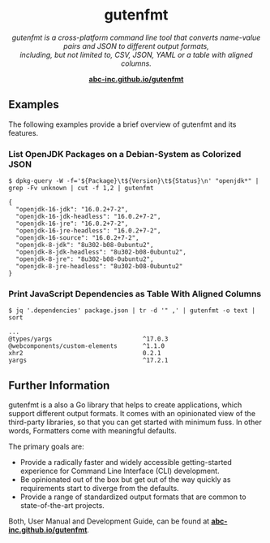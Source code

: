 <h1 align="center">gutenfmt</h1>

<p align="center">
  <i>gutenfmt is a cross-platform command line tool that converts name-value pairs and JSON to different output formats,
    <br>including, but not limited to, CSV, JSON, YAML or a table with aligned columns.</i>
  <br>
</p>

<p align="center">
  <a href="https://abc-inc.github.io/gutenfmt/" target="_blank"><strong>abc-inc.github.io/gutenfmt</strong></a>
  <br>
</p>

## Examples

The following examples provide a brief overview of gutenfmt and its features.

### List OpenJDK Packages on a Debian-System as Colorized JSON

```shell
$ dpkg-query -W -f='${Package}\t${Version}\t${Status}\n' "openjdk*" | grep -Fv unknown | cut -f 1,2 | gutenfmt

{
  "openjdk-16-jdk": "16.0.2+7-2",
  "openjdk-16-jdk-headless": "16.0.2+7-2",
  "openjdk-16-jre": "16.0.2+7-2",
  "openjdk-16-jre-headless": "16.0.2+7-2",
  "openjdk-16-source": "16.0.2+7-2",
  "openjdk-8-jdk": "8u302-b08-0ubuntu2",
  "openjdk-8-jdk-headless": "8u302-b08-0ubuntu2",
  "openjdk-8-jre": "8u302-b08-0ubuntu2",
  "openjdk-8-jre-headless": "8u302-b08-0ubuntu2"
}
```

### Print JavaScript Dependencies as Table With Aligned Columns

```shell
$ jq '.dependencies' package.json | tr -d '" ,' | gutenfmt -o text | sort

...
@types/yargs                         ^17.0.3
@webcomponents/custom-elements       ^1.1.0
xhr2                                 0.2.1
yargs                                ^17.2.1
```

## Further Information

gutenfmt is a also a Go library that helps to create applications, which support different output formats.
It comes with an opinionated view of the third-party libraries, so that you can get started with minimum fuss.
In other words, Formatters come with meaningful defaults.

The primary goals are:

- Provide a radically faster and widely accessible getting-started experience for Command Line Interface (CLI) development.
- Be opinionated out of the box but get out of the way quickly as requirements start to diverge from the defaults.
- Provide a range of standardized output formats that are common to state-of-the-art projects.

Both, User Manual and Development Guide, can be found at
<a href="https://abc-inc.github.io/gutenfmt/" target="_blank"><strong>abc-inc.github.io/gutenfmt</strong></a>.
